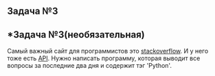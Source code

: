 ## Задача №3
## \*Задача №3(необязательная)
Самый важный сайт для программистов это [stackoverflow](https://stackoverflow.com/).
И у него тоже есть [API](https://api.stackexchange.com/docs).
Нужно написать программу, которая выводит все вопросы за последние два дня и содержит тэг 'Python'.
